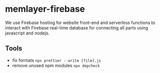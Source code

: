 # memlayer-firebase
We use Firebase hosting for website front-end and serverless functions to interact with Firebase real-time database for connecting all parts using javascript and nodejs.

## Tools
- fix formats `npx prettier --write [file].js`
- remove unused npm modules `npx depcheck`
